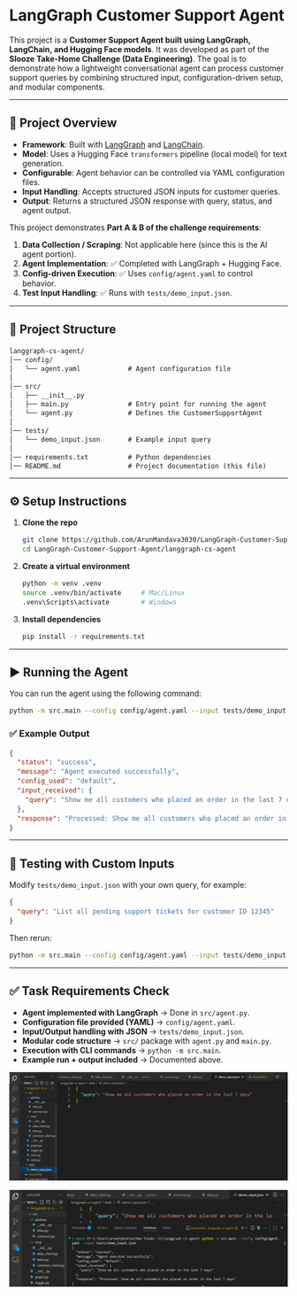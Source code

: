 # LangGraph Customer Support Agent

This project is a **Customer Support Agent built using LangGraph, LangChain, and Hugging Face models**. It was developed as part of the **Slooze Take-Home Challenge (Data Engineering)**. The goal is to demonstrate how a lightweight conversational agent can process customer support queries by combining structured input, configuration-driven setup, and modular components.

---

## 📌 Project Overview

* **Framework**: Built with [LangGraph](https://www.langchain.com/langgraph) and [LangChain](https://www.langchain.com/).
* **Model**: Uses a Hugging Face `transformers` pipeline (local model) for text generation.
* **Configurable**: Agent behavior can be controlled via YAML configuration files.
* **Input Handling**: Accepts structured JSON inputs for customer queries.
* **Output**: Returns a structured JSON response with query, status, and agent output.

This project demonstrates **Part A & B of the challenge requirements**:

1. **Data Collection / Scraping**: Not applicable here (since this is the AI agent portion).
2. **Agent Implementation**: ✅ Completed with LangGraph + Hugging Face.
3. **Config-driven Execution**: ✅ Uses `config/agent.yaml` to control behavior.
4. **Test Input Handling**: ✅ Runs with `tests/demo_input.json`.

---

## 📂 Project Structure

```
langgraph-cs-agent/
│── config/
│   └── agent.yaml            # Agent configuration file
│
│── src/
│   ├── __init__.py
│   ├── main.py               # Entry point for running the agent
│   └── agent.py              # Defines the CustomerSupportAgent
│
│── tests/
│   └── demo_input.json       # Example input query
│
│── requirements.txt          # Python dependencies
│── README.md                 # Project documentation (this file)
```

---

## ⚙️ Setup Instructions

1. **Clone the repo**

   ```bash
   git clone https://github.com/ArunMandava3030/LangGraph-Customer-Support-Agent.git
   cd LangGraph-Customer-Support-Agent/langgraph-cs-agent
   ```

2. **Create a virtual environment**

   ```bash
   python -m venv .venv
   source .venv/bin/activate     # Mac/Linux
   .venv\Scripts\activate        # Windows
   ```

3. **Install dependencies**

   ```bash
   pip install -r requirements.txt
   ```

---

## ▶️ Running the Agent

You can run the agent using the following command:

```bash
python -m src.main --config config/agent.yaml --input tests/demo_input.json
```

### ✅ Example Output

```json
{
  "status": "success",
  "message": "Agent executed successfully",
  "config_used": "default",
  "input_received": {
    "query": "Show me all customers who placed an order in the last 7 days"
  },
  "response": "Processed: Show me all customers who placed an order in the last 7 days"
}
```

---

## 🧪 Testing with Custom Inputs

Modify `tests/demo_input.json` with your own query, for example:

```json
{
  "query": "List all pending support tickets for customer ID 12345"
}
```

Then rerun:

```bash
python -m src.main --config config/agent.yaml --input tests/demo_input.json
```

---

## ✅ Task Requirements Check

* **Agent implemented with LangGraph** → Done in `src/agent.py`.
* **Configuration file provided (YAML)** → `config/agent.yaml`.
* **Input/Output handling with JSON** → `tests/demo_input.json`.
* **Modular code structure** → `src/` package with `agent.py` and `main.py`.
* **Execution with CLI commands** → `python -m src.main`.
* **Example run + output included** → Documented above.


![alt text](https://github.com/ArunMandava3030/LangGraph-Customer-Support-Agent/blob/6b9aff62e7001d6f850a3b27f749e00eebec960d/Screenshot%202025-08-27%20223922.png)


![alt text](https://github.com/ArunMandava3030/LangGraph-Customer-Support-Agent/blob/6b9aff62e7001d6f850a3b27f749e00eebec960d/Screenshot%202025-08-27%20223953.png)
